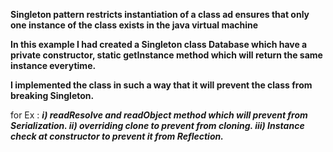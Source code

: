 **Singleton pattern restricts instantiation of a class ad ensures that only one instance of the class 
exists in the java virtual machine**

**In this example I had created a Singleton class Database which have a private constructor,
static getInstance method which will return the same instance everytime.**

**I implemented the class in such a way that it will prevent the class from breaking Singleton.**

for Ex : **_i) readResolve and readObject method which will prevent from Serialization.
         ii) overriding clone to prevent from cloning.
         iii) Instance check at constructor to prevent it from Reflection._**